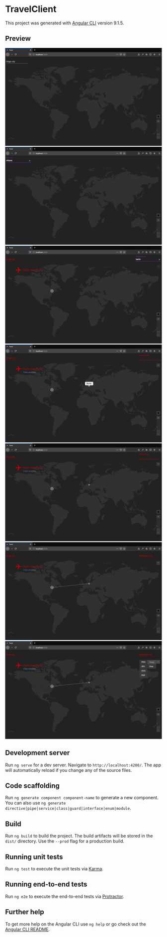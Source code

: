 # TravelClient

This project was generated with [Angular CLI](https://github.com/angular/angular-cli) version 9.1.5.

## Preview

![1](https://github.com/AlexandreKang/travel-client/blob/master/src/assets/1.png)
![2](https://github.com/AlexandreKang/travel-client/blob/master/src/assets/2.png)
![3](https://github.com/AlexandreKang/travel-client/blob/master/src/assets/3.png)
![4](https://github.com/AlexandreKang/travel-client/blob/master/src/assets/4.png)
![5](https://github.com/AlexandreKang/travel-client/blob/master/src/assets/5.png)
![6](https://github.com/AlexandreKang/travel-client/blob/master/src/assets/6.png)
![7](https://github.com/AlexandreKang/travel-client/blob/master/src/assets/7.png)

## Development server

Run `ng serve` for a dev server. Navigate to `http://localhost:4200/`. The app will automatically reload if you change any of the source files.

## Code scaffolding

Run `ng generate component component-name` to generate a new component. You can also use `ng generate directive|pipe|service|class|guard|interface|enum|module`.

## Build

Run `ng build` to build the project. The build artifacts will be stored in the `dist/` directory. Use the `--prod` flag for a production build.

## Running unit tests

Run `ng test` to execute the unit tests via [Karma](https://karma-runner.github.io).

## Running end-to-end tests

Run `ng e2e` to execute the end-to-end tests via [Protractor](http://www.protractortest.org/).

## Further help

To get more help on the Angular CLI use `ng help` or go check out the [Angular CLI README](https://github.com/angular/angular-cli/blob/master/README.md).

